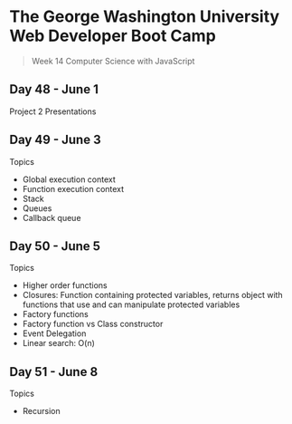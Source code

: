 # **The George Washington University Web Developer Boot Camp**
> Week 14 Computer Science with JavaScript

## **Day 48 - June 1**
Project 2 Presentations

## **Day 49 - June 3**
Topics
- Global execution context
- Function execution context
- Stack
- Queues
- Callback queue

## **Day 50 - June 5**
Topics
- Higher order functions
- Closures: Function containing protected variables, returns object with functions that use and can manipulate protected variables
- Factory functions
- Factory function vs Class constructor
- Event Delegation
- Linear search: O(n)

## **Day 51 - June 8**
Topics
- Recursion